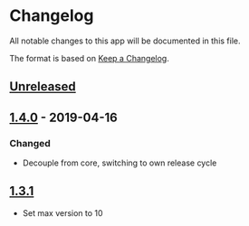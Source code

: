 # Changelog

All notable changes to this app will be documented in this file.

The format is based on [Keep a Changelog](http://keepachangelog.com/en/1.0.0/).

## [Unreleased]

## [1.4.0] - 2019-04-16

### Changed

- Decouple from core, switching to own release cycle

## [1.3.1]

- Set max version to 10

[Unreleased]: https://github.com/owncloud/external/compare/v1.4.0...master
[1.4.0]: https://github.com/owncloud/external/compare/v1.3.1...v1.4.0
[1.3.1]: https://github.com/owncloud/external/compare/v1.3.0...v1.3.1

